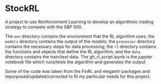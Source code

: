 # StockRL
A project to use Reinforcement Learning to develop an algorithmic trading strategy to compete with the S&amp;P 500.

The `env` directory contains the environment that the RL algorithm uses; the `models` directory contains the output of the models; the `processor` directory contains the necessary steps for data processing; the `rl` directory contains the functions and objects that define the RL algorithm; and the `data` directory contains the train/test data. The gh_rl_script.ipynb is the jupyter notebook file which runs/tests the algorithm and generates the output

Some of the code was taken from the FinRL and elegantrl packages and repurposed/updated/corrected to fit my particular needs for this project.
